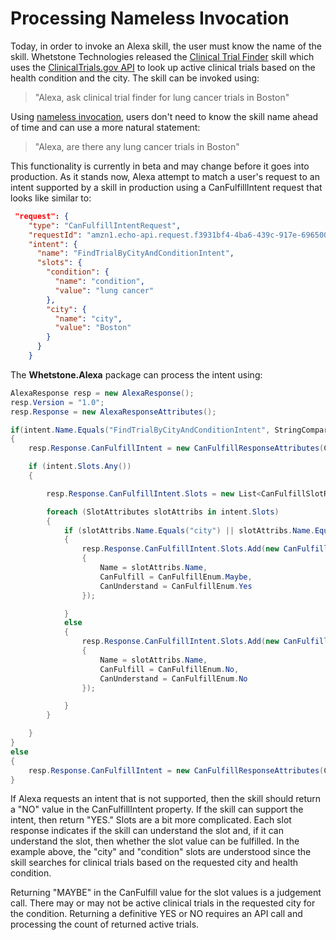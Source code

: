 # Processing Nameless Invocation

Today, in order to invoke an Alexa skill, the user must know the name of the skill. Whetstone Technologies released the [Clinical Trial Finder](https://www.amazon.com/Whetstone-Technologies-Inc-Clinical-Finder/dp/B07GR4MGLK)
skill which uses the [ClinicalTrials.gov API](https://www.clinicaltrials.gov/ct2/resources/download) to look up active clinical trials based on the health condition and the city. The skill can be invoked using:

> "Alexa, ask clinical trial finder for lung cancer trials in Boston"

Using [nameless invocation](https://developer.amazon.com/docs/custom-skills/understand-name-free-interaction-for-custom-skills.html), users don't need to know the skill name ahead of time and can use a more natural statement:

> "Alexa, are there any lung cancer trials in Boston"

This functionality is currently in beta and may change before it goes into production. As it stands now, Alexa attempt to match a user's request to an intent supported by a skill in production using a CanFulfillIntent request that looks like similar to:

```json
 "request": {
    "type": "CanFulfillIntentRequest",
    "requestId": "amzn1.echo-api.request.f3931bf4-4ba6-439c-917e-6965006bbe0e",
    "intent": {
      "name": "FindTrialByCityAndConditionIntent",
      "slots": {
        "condition": {
          "name": "condition",
          "value": "lung cancer"
        },
        "city": {
          "name": "city",
          "value": "Boston"
        }
      }
    }
```
The **Whetstone.Alexa** package can process the intent using:

```csharp
AlexaResponse resp = new AlexaResponse();
resp.Version = "1.0";
resp.Response = new AlexaResponseAttributes();

if(intent.Name.Equals("FindTrialByCityAndConditionIntent", StringComparison.OrdinalIgnoreCase))
{
    resp.Response.CanFulfillIntent = new CanFulfillResponseAttributes(CanFulfillEnum.Yes);

    if (intent.Slots.Any())
    {

        resp.Response.CanFulfillIntent.Slots = new List<CanFulfillSlotResponse>();

        foreach (SlotAttributes slotAttribs in intent.Slots)
        {
            if (slotAttribs.Name.Equals("city") || slotAttribs.Name.Equals("condition"))
            {
                resp.Response.CanFulfillIntent.Slots.Add(new CanFulfillSlotResponse()
                {
                    Name = slotAttribs.Name,
                    CanFulfill = CanFulfillEnum.Maybe,
                    CanUnderstand = CanFulfillEnum.Yes
                });

            }
            else
            {
                resp.Response.CanFulfillIntent.Slots.Add(new CanFulfillSlotResponse()
                {
                    Name = slotAttribs.Name,
                    CanFulfill = CanFulfillEnum.No,
                    CanUnderstand = CanFulfillEnum.No
                });

            }
        }

    }
}
else
{
    resp.Response.CanFulfillIntent = new CanFulfillResponseAttributes(CanFulfillEnum.No);
}
```

If Alexa requests an intent that is not supported, then the skill should return a "NO" value in the CanFulfillIntent property. If the skill can support the intent, then return "YES." Slots are a bit more complicated. Each slot response indicates if the skill can understand the slot and, if it can understand the slot, then whether the slot value can be fulfilled. In the example above, the "city" and "condition" slots are understood since the skill searches for clinical trials based on the requested city and health condition. 

Returning "MAYBE" in the CanFulfill value for the slot values is a judgement call. There may or may not be active clinical trials in the requested city for the condition. Returning a definitive YES or NO requires an API call and processing the count of returned active trials. 


